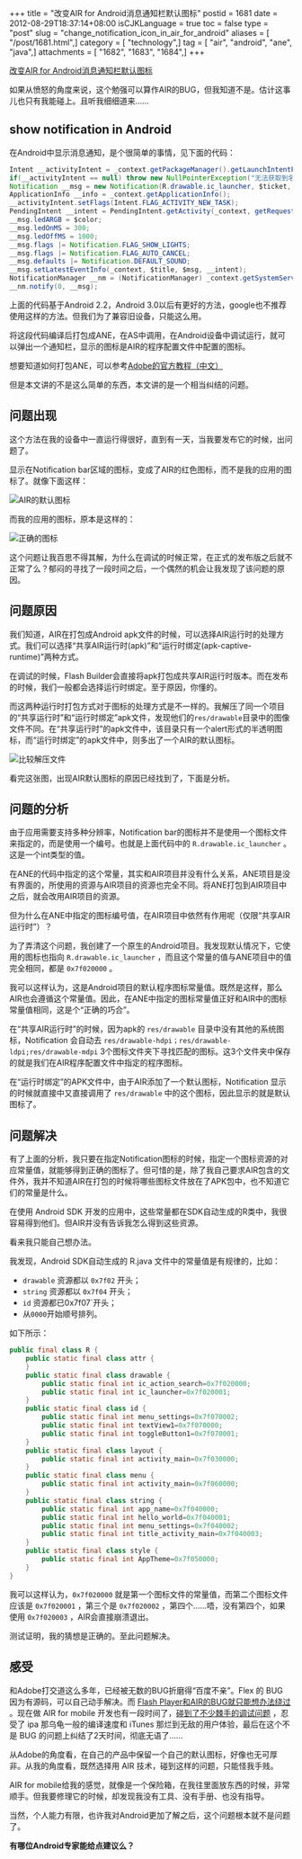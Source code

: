 +++
title = "改变AIR for Android消息通知栏默认图标"
postid = 1681
date = 2012-08-29T18:37:14+08:00
isCJKLanguage = true
toc = false
type = "post"
slug = "change_notification_icon_in_air_for_android"
aliases = [ "/post/1681.html",]
category = [ "technology",]
tag = [ "air", "android", "ane", "java",]
attachments = [ "1682", "1683", "1684",]
+++


[改变AIR for Android消息通知栏默认图标](https://blog.zengrong.net/post/1681.html)

如果从愤怒的角度来说，这个勉强可以算作AIR的BUG，但我知道不是。估计这事儿也只有我能碰上。且听我细细道来……

## show notification in Android

在Android中显示消息通知，是个很简单的事情，见下面的代码：

``` java
Intent __activityIntent = _context.getPackageManager().getLaunchIntentForPackage(_setting.getPackageName());
if(__activityIntent == null) throw new NullPointerException("无法获取到名称为【"+_setting.getPackageName()+"】的Intent!");
Notification __msg = new Notification(R.drawable.ic_launcher, $ticket, System.currentTimeMillis());
ApplicationInfo __info = _context.getApplicationInfo();
__activityIntent.setFlags(Intent.FLAG_ACTIVITY_NEW_TASK);
PendingIntent __intent = PendingIntent.getActivity(_context, getRequestCode(), __activityIntent, PendingIntent.FLAG_UPDATE_CURRENT);
__msg.ledARGB = $color;
__msg.ledOnMS = 300;
__msg.ledOffMS = 1000;
__msg.flags |= Notification.FLAG_SHOW_LIGHTS;
__msg.flags |= Notification.FLAG_AUTO_CANCEL;
__msg.defaults |= Notification.DEFAULT_SOUND;
__msg.setLatestEventInfo(_context, $title, $msg, __intent);
NotificationManager __nm = (NotificationManager) _context.getSystemService(Context.NOTIFICATION_SERVICE);
__nm.notify(0, __msg);
```

上面的代码基于Android 2.2，Android 3.0以后有更好的方法，google也不推荐使用这样的方法。但我们为了兼容旧设备，只能这么用。

将这段代码编译后打包成ANE，在AS中调用，在Android设备中调试运行，就可以弹出一个通知栏，显示的图标是AIR的程序配置文件中配置的图标。

想要知道如何打包ANE，可以参考[Adobe的官方教程（中文）](http://help.adobe.com/zh_CN/air/extensions/index.html)

但是本文讲的不是这么简单的东西，本文讲的是一个相当纠结的问题。

## 问题出现

这个方法在我的设备中一直运行得很好，直到有一天，当我要发布它的时候，出问题了。

显示在Notification bar区域的图标，变成了AIR的红色图标，而不是我的应用的图标了。就像下面这样：

![AIR的默认图标][51]

而我的应用的图标，原本是这样的：

![正确的图标][52]

这个问题让我百思不得其解，为什么在调试的时候正常，在正式的发布版之后就不正常了么？郁闷的寻找了一段时间之后，一个偶然的机会让我发现了该问题的原因。

## 问题原因

我们知道，AIR在打包成Android apk文件的时候，可以选择AIR运行时的处理方式。我们可以选择“共享AIR运行时(apk)”和“运行时绑定(apk-captive-runtime)”两种方式。

在调试的时候，Flash Builder会直接将apk打包成共享AIR运行时版本。而在发布的时候，我们一般都会选择运行时绑定。至于原因，你懂的。

而这两种运行时打包方式对于图标的处理方式是不一样的。我解压了同一个项目的“共享运行时”和“运行时绑定”apk文件，发现他们的`res/drawable`目录中的图像文件不同。在“共享运行时”的apk文件中，该目录只有一个alert形式的半透明图标，而“运行时绑定”的apk文件中，则多出了一个AIR的默认图标。

![比较解压文件][53]

看完这张图，出现AIR默认图标的原因已经找到了，下面是分析。

## 问题的分析

由于应用需要支持多种分辨率，Notification bar的图标并不是使用一个图标文件来指定的，而是使用一个编号。也就是上面代码中的 `R.drawable.ic_launcher` 。这是一个int类型的值。

在ANE的代码中指定的这个常量，其实和AIR项目并没有什么关系，ANE项目是没有界面的，所使用的资源与AIR项目的资源也完全不同。将ANE打包到AIR项目中之后，就会改用AIR项目的资源。

但为什么在ANE中指定的图标编号值，在AIR项目中依然有作用呢（仅限“共享AIR运行时”）？

为了弄清这个问题，我创建了一个原生的Android项目。我发现默认情况下，它使用的图标也指向 `R.drawable.ic_launcher` ，而且这个常量的值与ANE项目中的值完全相同，都是 `0x7f020000` 。

我可以这样认为，这是Android项目的默认程序图标常量值。既然是这样，那么AIR也会遵循这个常量值。因此，在ANE中指定的图标常量值正好和AIR中的图标常量值相同，这是个“正确的巧合”。

在“共享AIR运行时”的时候，因为apk的 `res/drawable` 目录中没有其他的系统图标，Notification 会自动去 `res/drawable-hdpi；res/drawable-ldpi;res/drawable-mdpi` 3个图标文件夹下寻找匹配的图标。这3个文件夹中保存的就是我们在AIR程序配置文件中指定的程序图标。

在“运行时绑定”的APK文件中，由于AIR添加了一个默认图标，Notification 显示的时候就直接中又直接调用了 `res/drawable` 中的这个图标，因此显示的就是默认图标了。

## 问题解决

有了上面的分析，我只要在指定Notification图标的时候，指定一个图标资源的对应常量值，就能够得到正确的图标了。但可惜的是，除了我自己要求AIR包含的文件外，我并不知道AIR在打包的时候将哪些图标文件放在了APK包中，也不知道它们的常量是什么。

在使用 Android SDK 开发的应用中，这些常量都在SDK自动生成的R类中，我很容易得到他们。但AIR并没有告诉我怎么得到这些资源。

看来我只能自己想办法。

我发现，Android SDK自动生成的 R.java 文件中的常量值是有规律的，比如：

- `drawable` 资源都以 `0x7f02` 开头； 
- `string` 资源都以 `0x7f04` 开头；
- `id` 资源都已0x7f07`开头；
- 从`0000`开始顺号排列。

如下所示：

``` java
public final class R {
    public static final class attr {
    }
    public static final class drawable {
        public static final int ic_action_search=0x7f020000;
        public static final int ic_launcher=0x7f020001;
    }
    public static final class id {
        public static final int menu_settings=0x7f070002;
        public static final int textView1=0x7f070000;
        public static final int toggleButton1=0x7f070001;
    }
    public static final class layout {
        public static final int activity_main=0x7f030000;
    }
    public static final class menu {
        public static final int activity_main=0x7f060000;
    }
    public static final class string {
        public static final int app_name=0x7f040000;
        public static final int hello_world=0x7f040001;
        public static final int menu_settings=0x7f040002;
        public static final int title_activity_main=0x7f040003;
    }
    public static final class style {
        public static final int AppTheme=0x7f050000;
    }
}
```

我可以这样认为，`0x7f020000` 就是第一个图标文件的常量值，而第二个图标文件应该是 `0x7f020001` ，第三个是 `0x7f020002` ，第四个……唔，没有第四个，如果使用 `0x7f020003` ，AIR会直接崩溃退出。

测试证明，我的猜想是正确的。至此问题解决。

## 感受

和Adobe打交道这么多年，已经被无数的BUG折磨得“百度不亲”。Flex 的 BUG 因为有源码，可以自己动手解决。而 [Flash Player和AIR的BUG就只能想办法绕过](https://blog.zengrong.net/post/1390.html) 。现在做 AIR for mobile 开发也有一段时间了，[碰到了不少棘手的调试问题](https://blog.zengrong.net/post/1654.html) ，忍受了 ipa 那乌龟一般的编译速度和 iTunes 那烂到无敌的用户体验，最后在这个不是 BUG 的问题上纠结了2天时间，彻底无语了……

从Adobe的角度看，在自己的产品中保留一个自己的默认图标，好像也无可厚非。从我的角度看，既然选择用 AIR 技术，碰到这样的问题，只能怪我手贱。

AIR for mobile给我的感觉，就像是一个保险箱，在我往里面放东西的时候，非常顺手。但我要修理它的时候，却发现我没有工具、没有手册、也没有指导。

当然，个人能力有限，也许我对Android更加了解之后，这个问题根本就不是问题了。

**有哪位Android专家能给点建议么？**

[51]: /uploads/2012/08/air_icon.png
[52]: /uploads/2012/08/sg_icon.png
[53]: /uploads/2012/08/res_drawable.png
